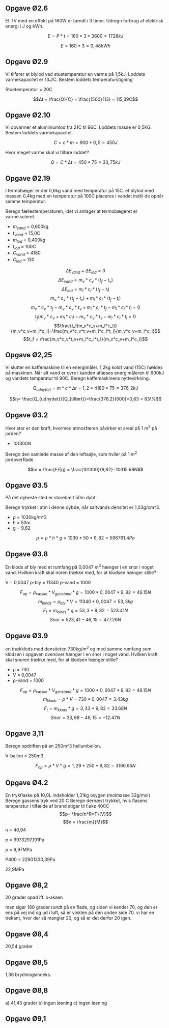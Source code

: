 ## Opgave Ø2.6

Et TV med en effekt på 160W er tændt i 3 timer. Udregn forbrug af elektrisk energi i J og kWh. 

$$E = P * t = 160*3*3600 = 1728 kJ$$

$$E = 160*3 = 0,48kWh$$

## Opgave Ø2.9

Vi tilfører et blylod ved stuetemperatur en varme på 1,5kJ. Loddets varmekapacitet er 13J/C. Bestem loddets temperaturstigning 

Stuetemperatur = 20C

$$Δt = \frac{Q}{C} = \frac{1500}{13} = 115,39C$$

## Opgave Ø2.10
Vi opvarmer et aluminiumlod fra 21C til 96C. Loddets masse er 0,5KG. Bestem loddets varmekapacitet. 

$$C = c*m=900*0,5=450J$$

Hvor meget varme skal vi tilføre loddet?

$$Q = C*Δt=450*75=33,75kJ$$

## Opgave Ø2.19

I termobæger er der 0,6kg vand med temperatur på 15C. et blylod med massen 0,4kg med en temperatur på 100C placeres i vandet indtil de opnår samme temperatur. 

Beregn fællestemperaturen, idet vi antager at termobægeret er varmeisoleret. 

* $m_{vand}$ = 0,600kg
* $t_{vand}$ = 15,0C
* $m_{lod}$ = 0,400kg
* $t_{lod}$ = 100C
* $C_{vand}$ = 4180
* $C_{lod}$ = 130

$$ΔE_{vand}+ΔE_{lod}=0$$
$$ΔE_{vand}=m_v*c_v*(t_f-t_v)$$
$$ΔE_{lod}=m_l*c_l*(t_f-t_l)$$
$$m_v*c_v*(t_f-t_v)+m_l*c_l*(t_f-t_l)$$
$$m_v*c_v*t_f-m_v*c_v*t_v+m_l*c_l*t_f-m_l*c_l*t_l=0$$
$$t_f(m_v*c_v+m_l*c_l)-m_v*c_v*t_v-m_l*c_l*t_l=0$$
$$\frac{t_f(m_v*c_v+m_l*c_l)}{m_v*c_v+m_l*c_l}=\frac{m_v*c_v*t_v+m_l*c_l*t_l}{m_v*c_v+m_l*c_l}$$
$$t_f = \frac{m_v*c_v*t_v+m_l*c_l*t_l}{m_v*c_v+m_l*c_l}$$



## Opgave Ø2,25

Vi slutter en kaffemaskine til en energimåler. 1,2kg koldt vand (15C) hældes på maskinen. Når alt vand er ovre i kanden aflæses energimåleren til 600kJ og vandets temperatur til 90C. Beregn kaffemaskinens nyttevirkning. 

$$Q_{udnyttet} = m*c*Δt = 1,2*4180*75 = 376,2kJ$$ 

$$η= \frac{Q_{udnyttet}}{Q_{tilført}}=\frac{376,2}{600}=0,63 = 63\%$$

## Opgave Ø3.2
Hvor stor er den kraft, hvormed atmosfæren påvirker et areal på 1 $m^2$ på jorden?

 - $101300N$

 Beregn den samlede masse af den leftsøjle, som hviler på 1 $m^2$ jordoverflade. 

$$m = \frac{F}{g} = \frac{101300}{9,82}=10315.68N$$

## Opgave Ø3.5
På det dybeste sted er storebælt 50m dybt. 

Beregn trykket i atm i denne dybde, når saltvands densitet er 1,03g/cm^3. 

* ρ = 1030kg/m^3 
* h = 50m 
* g = 9,82

$$p = ρ*h*g = 1030*50*9,82=596761.4Pa$$

## Opgave Ø3.8
En klods af bly med et rumfang på 0,0047 $m^3$ hænger i en snor i noget vand. Hvilken kraft skal noren trække med, for at klodsen hænger stille?

V = 0,0047
ρ-bly = 11340
ρ-vand = 1000

$$F_{op}=ρ_{væske}*V_{genstand}*g=1000*0,0047*9,82=46.15N$$
$$m_{klods} = ρ_{bly}*V =11340*0,0047 = 53,3kg$$
$$F_t=m_{klods}*g=53,3*9,82 = 523.41N$$
$$Snor = 523,41-46,15 = 477.26N$$

## Opgave Ø3.9

en trækklods med densiteten 730kg/$m^3$ og med samme rumfang som klodsen i opgaven ovenover hænger i en snor i noget vand. Hvilken kraft skal snoren trække med, for at klodsen hænger stille?

* ρ = 730
* V = 0,0047
* ρ-vand = 1000

$$F_{op}=ρ_{væske}*V_{genstand}*g=1000*0,0047*9,82=46.15N$$
$$m_{klods}=ρ*V = 730*0,0047 = 3.43kg$$
$$F_t= m_{klods}*g=3,43*9,82 = 33.68N$$
$$Snor = 33,68-46,15 = -12.47N$$

## Opgave 3,11

Beregn opdriften på en 250m^3 heliumballon. 

V-ballon = 250m3

$$F_{op} = ρ*V*g=1,29*250*9,82 = 3166.95N$$

## Opgave Ø4.2
En trykflaske på 10,0L indeholder 1,31kg oxygen (molmasse 32g/mol)
Beregn gassens tryk ved 20 C
Beregn dernæst trykket, hvis flasens temperatur i tilfælde af brand stiger til f.eks 400C
$$p= \frac{n*R*T}{V}$$
$$n = \frac{m}{M}$$
n = 40,94

p = 9973297,191Pa

p = 9,97MPa

P400 = 22901330,39Pa

22,9MPa

## Opgave Ø8,2
20 grader opad ift. x-aksen

man siger 180 grader rundt på en flade, og siden vi kender 70, og den er ens på vej ind og ud i luft, så er vinklen på den anden side 70. vi har en trekant, hvor der så mangler 20, og så er det derfor 20 igen. 

## Opgave Ø8,4
20,54 grader

## Opgave Ø8,5
1,36 brydningsindeks. 

## Opgave Ø8,8
a) 41,45 grader
b) ingen løsning
c) ingen løsning

## Opgave Ø9,1

